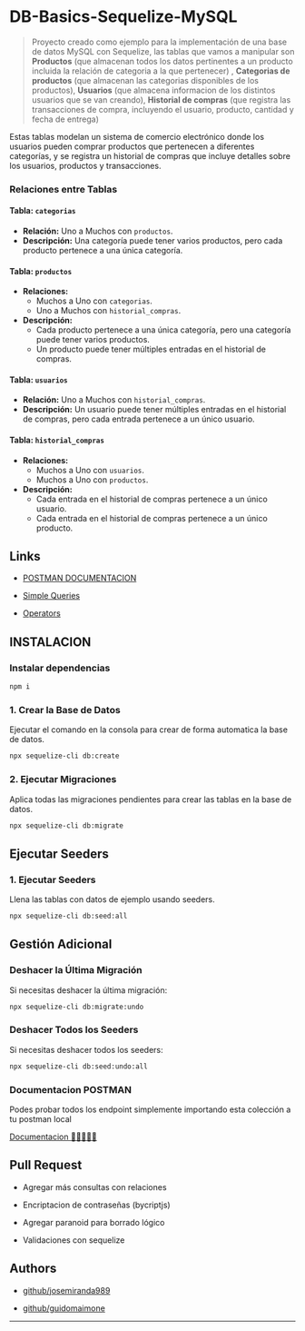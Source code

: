 
# DB-Basics-Sequelize-MySQL

> Proyecto creado como ejemplo para la implementación de una base de datos MySQL con Sequelize, las tablas que vamos a manipular son **Productos** (que almacenan todos los datos pertinentes a un producto incluida la relación de categoria a la que pertenecer) , **Categorias de productos** (que almacenan las categorias disponibles de los productos),  **Usuarios** (que almacena informacion de los distintos usuarios que se van creando), **Historial de compras** (que registra las transacciones de compra, incluyendo el usuario, producto, cantidad y fecha de entrega)
> 
Estas tablas modelan un sistema de comercio electrónico donde los usuarios pueden comprar productos que pertenecen a diferentes categorías, y se registra un historial de compras que incluye detalles sobre los usuarios, productos y transacciones.

### Relaciones entre Tablas

#### Tabla: `categorias`
- **Relación:** Uno a Muchos con `productos`.
- **Descripción:** Una categoría puede tener varios productos, pero cada producto pertenece a una única categoría.

#### Tabla: `productos`
- **Relaciones:**
  - Muchos a Uno con `categorias`.
  - Uno a Muchos con `historial_compras`.
- **Descripción:**
  - Cada producto pertenece a una única categoría, pero una categoría puede tener varios productos.
  - Un producto puede tener múltiples entradas en el historial de compras.

#### Tabla: `usuarios`
- **Relación:** Uno a Muchos con `historial_compras`.
- **Descripción:** Un usuario puede tener múltiples entradas en el historial de compras, pero cada entrada pertenece a un único usuario.

#### Tabla: `historial_compras`
- **Relaciones:**
  - Muchos a Uno con `usuarios`.
  - Muchos a Uno con `productos`.
- **Descripción:**
  - Cada entrada en el historial de compras pertenece a un único usuario.
  - Cada entrada en el historial de compras pertenece a un único producto.


## Links

- [POSTMAN DOCUMENTACION](https://documenter.getpostman.com/view/17897182/2s9YeD9Dan)

- [Simple Queries](https://sequelize.org/master/manual/model-querying-basics.html#simple-select-queries)

- [Operators](https://sequelize.org/v4/manual/tutorial/querying.html#operators)


## INSTALACION

### Instalar dependencias

```bash
npm i
```

### 1. Crear la Base de Datos

Ejecutar el comando en la consola para crear de forma automatica la base de datos.

```bash
npx sequelize-cli db:create
```

### 2. Ejecutar Migraciones

Aplica todas las migraciones pendientes para crear las tablas en la base de datos.

```bash
npx sequelize-cli db:migrate
```

## Ejecutar Seeders

### 1. Ejecutar Seeders

Llena las tablas con datos de ejemplo usando seeders.

```bash
npx sequelize-cli db:seed:all
```

## Gestión Adicional

### Deshacer la Última Migración

Si necesitas deshacer la última migración:

```bash
npx sequelize-cli db:migrate:undo
```

### Deshacer Todos los Seeders

Si necesitas deshacer todos los seeders:

```bash
npx sequelize-cli db:seed:undo:all
```

### Documentacion POSTMAN

Podes probar todos los endpoint simplemente importando esta colección a tu postman local

[Documentacion 🚀🚀🚀🚀🚀](https://documenter.getpostman.com/view/17897182/2s9YeD9Dan)

##  Pull Request

- Agregar más consultas con relaciones

- Encriptacion de contraseñas (bycriptjs)

- Agregar paranoid para borrado lógico

- Validaciones con sequelize

## Authors
* [github/josemiranda989](https://github.com/josemiranda989)

* [github/guidomaimone](https://github.com/GuidoMaimone)

***